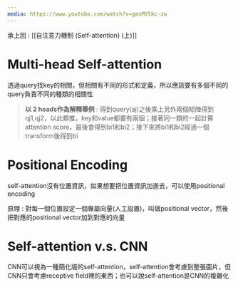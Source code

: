 ```yaml
---
media: https://www.youtube.com/watch?v=gmsMY5kc-zw
---
```

承上回 : [[自注意力機制 (Self-attention) (上)]]

# Multi-head Self-attention

透過query找key的相關，但相關有不同的形式和定義，所以應該要有多個不同的query負責不同的種類的相關性

> **以 2 heads作為解釋舉例** : 得到query(aj)之後乘上另外兩個矩陣得到qj1,qj2，以此類推，key和value都要有兩個；接著同一類的一起計算attention score，最後會得到bi1和bi2；接下來將bi1和bi2經過一個transform後得到bi


# Positional Encoding

self-attention沒有位置資訊，如果想要把位置資訊加進去，可以使用positional encoding

原理 : 對每一個位置設定一個專屬向量(人工設置)，叫做positional vector，然後把對應的positional vector加到對應的向量

# Self-attention v.s. CNN

CNN可以視為一種簡化版的self-attention，self-attention會考慮到整張圖片，但CNN只會考慮receptive field裡的東西；也可以說self-attention是CNN的複雜化